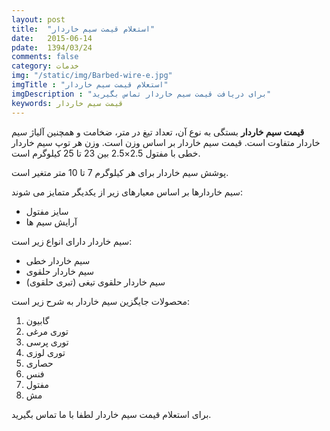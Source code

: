 ```yaml
---
layout: post
title:  "استعلام قیمت سیم خاردار"
date:   2015-06-14
pdate:	1394/03/24
comments: false
category: خدمات
img: "/static/img/Barbed-wire-e.jpg"
imgTitle : "استعلام قیمت سیم خاردار"
imgDescription : "برای دریافت قیمت سیم خاردار تماس بگیرید"
keywords: قیمت سیم خاردار
---
```

**قیمت سیم خاردار** بستگی به نوع آن، تعداد تیغ در متر، ضخامت و همچنین آلیاژ سیم خاردار متفاوت است.
قیمت سیم خاردار بر اساس وزن است. وزن هر توپ سیم خاردار خطی با مفتول 2.5×2.5 بین 23 تا 25 کیلوگرم است.

پوشش سیم خاردار برای هر کیلوگرم 7 تا 10 متر متغیر است.

سیم خاردارها بر اساس معیارهای زیر از یکدیگر متمایز می شوند:


- سایز مفتول
- آرایش سیم ها


سیم خاردار دارای انواع زیر است:


- سیم خاردار خطی
- سیم خاردار حلقوی
- سیم خاردار حلقوی تیغی (تبری حلقوی)

محصولات جایگزین سیم خاردار به شرح زیر است:


1. گابیون
2. توری مرغی
3. توری پرسی
4. توری لوزی
5. حصاری
6. فنس
7. مفتول
8. مش


برای استعلام قیمت سیم خاردار لطفا با ما تماس بگیرید.